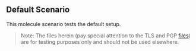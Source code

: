 ## Default Scenario

This molecule scenario tests the default setup.

> Note: The files herein (pay special attention to the TLS and PGP [files](./files)) are for testing purposes only and should not be used elsewhere.
